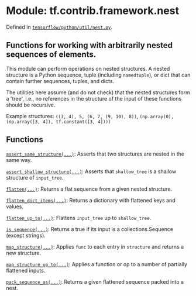 <div itemscope itemtype="http://developers.google.com/ReferenceObject">
<meta itemprop="name" content="tf.contrib.framework.nest" />
</div>

# Module: tf.contrib.framework.nest



Defined in [`tensorflow/python/util/nest.py`](https://www.tensorflow.org/code/tensorflow/python/util/nest.py).

## Functions for working with arbitrarily nested sequences of elements.

This module can perform operations on nested structures. A nested structure is a
Python sequence, tuple (including `namedtuple`), or dict that can contain
further sequences, tuples, and dicts.

The utilities here assume (and do not check) that the nested structures form a
'tree', i.e., no references in the structure of the input of these functions
should be recursive.

Example structures: `((3, 4), 5, (6, 7, (9, 10), 8))`, `(np.array(0),
  (np.array([3, 4]), tf.constant([3, 4])))`

## Functions

[`assert_same_structure(...)`](../../../tf/contrib/framework/nest/assert_same_structure.md): Asserts that two structures are nested in the same way.

[`assert_shallow_structure(...)`](../../../tf/contrib/framework/nest/assert_shallow_structure.md): Asserts that `shallow_tree` is a shallow structure of `input_tree`.

[`flatten(...)`](../../../tf/contrib/framework/nest/flatten.md): Returns a flat sequence from a given nested structure.

[`flatten_dict_items(...)`](../../../tf/contrib/framework/nest/flatten_dict_items.md): Returns a dictionary with flattened keys and values.

[`flatten_up_to(...)`](../../../tf/contrib/framework/nest/flatten_up_to.md): Flattens `input_tree` up to `shallow_tree`.

[`is_sequence(...)`](../../../tf/contrib/framework/nest/is_sequence.md): Returns a true if its input is a collections.Sequence (except strings).

[`map_structure(...)`](../../../tf/contrib/framework/nest/map_structure.md): Applies `func` to each entry in `structure` and returns a new structure.

[`map_structure_up_to(...)`](../../../tf/contrib/framework/nest/map_structure_up_to.md): Applies a function or op to a number of partially flattened inputs.

[`pack_sequence_as(...)`](../../../tf/contrib/framework/nest/pack_sequence_as.md): Returns a given flattened sequence packed into a nest.


